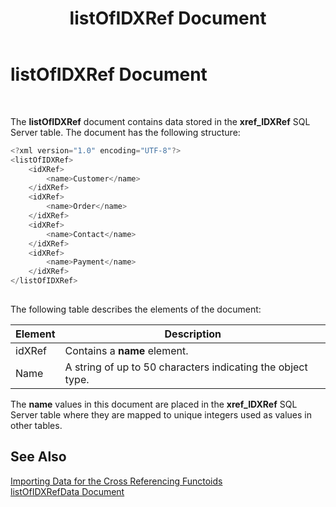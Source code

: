 ﻿---
title: listOfIDXRef Document
TOCTitle: listOfIDXRef Document
ms:assetid: cb319c04-aac1-4281-9585-30bcb996ece3
ms:mtpsurl: https://msdn.microsoft.com/library/Aa548010(v=BTS.80)
ms:contentKeyID: 51531328
ms.date: 08/30/2017
mtps_version: v=BTS.80
---

# listOfIDXRef Document

 

The **listOfIDXRef** document contains data stored in the **xref\_IDXRef** SQL Server table. The document has the following structure:

```C#
<?xml version="1.0" encoding="UTF-8"?>  
<listOfIDXRef>  
    <idXRef>  
        <name>Customer</name>  
    </idXRef>  
    <idXRef>  
        <name>Order</name>  
    </idXRef>  
    <idXRef>  
        <name>Contact</name>  
    </idXRef>  
    <idXRef>  
        <name>Payment</name>  
    </idXRef>  
</listOfIDXRef>  
  
```

The following table describes the elements of the document:

<table>
<thead>
<tr class="header">
<th>Element</th>
<th>Description</th>
</tr>
</thead>
<tbody>
<tr class="odd">
<td>idXRef</td>
<td>Contains a <strong>name</strong> element.</td>
</tr>
<tr class="even">
<td>Name</td>
<td>A string of up to 50 characters indicating the object type.</td>
</tr>
</tbody>
</table>


The **name** values in this document are placed in the **xref\_IDXRef** SQL Server table where they are mapped to unique integers used as values in other tables.

## See Also

[Importing Data for the Cross Referencing Functoids](importing-data-for-the-cross-referencing-functoids.md)  
[listOfIDXRefData Document](listofidxrefdata-document.md)

